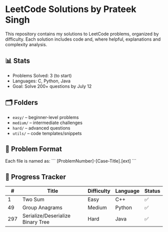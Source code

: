 # LeetCode Solutions by Prateek Singh

This repository contains my solutions to LeetCode problems, organized by difficulty. Each solution includes code and, where helpful, explanations and complexity analysis.

## 📊 Stats
- Problems Solved: 3 (to start)
- Languages: C, Python, Java
- Goal: Solve 200+ questions by July 12

## 🗂️ Folders
- `easy/` – beginner-level problems
- `medium/` – intermediate challenges
- `hard/` – advanced questions
- `utils/` – code templates/snippets

## 🧾 Problem Format

Each file is named as:
\`\`\`
[ProblemNumber]-[Case-Title].[ext]
\`\`\`

## 📅 Progress Tracker
| # | Title | Difficulty | Language | Status |
|---|-------|------------|----------|--------|
| 1 | Two Sum | Easy | C++ | ✅ |
| 49 | Group Anagrams | Medium | Python | ✅ |
| 297 | Serialize/Deserialize Binary Tree | Hard | Java | ✅ |

